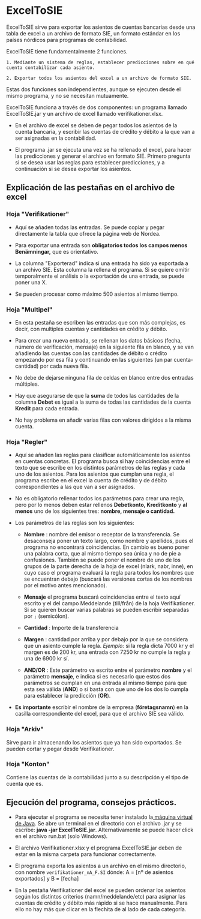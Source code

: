 

# ExcelToSIE

ExcelToSIE sirve para exportar los asientos de cuentas bancarias desde una tabla de excel a un archivo de formato SIE, un formato estándar en los países nórdicos para programas de contabilidad. 

ExcelToSIE tiene fundamentalmente 2 funciones.

    1. Mediante un sistema de reglas, establecer predicciones sobre en qué cuenta contabilizar cada asiento.

    2. Exportar todos los asientos del excel a un archivo de formato SIE.

Estas dos funciones son independientes, aunque se ejecuten desde el mismo programa, y no se necesitan mutuamente.

ExcelToSIE funciona a través de dos componentes: un programa llamado ExcelToSIE.jar y un archivo de excel llamado verifikationer.xlsx.

* En el archivo de excel se deben de pegar todos los asientos de la cuenta bancaria, y escribir las cuentas de crédito y débito a la que van a ser asignadas en la contabilidad.

* El programa .jar se ejecuta una vez se ha rellenado el excel, para hacer las predicciones y generar el archivo en formato SIE. Primero pregunta si se desea usar las reglas para establecer predicciones, y a continuación si se desea exportar los asientos.

## Explicación de las pestañas en el archivo de excel

### Hoja "Verifikationer"

* Aquí se añaden todas las entradas. Se puede copiar y pegar directamente la tabla que ofrece la página web de Nordea.

* Para exportar una entrada son **obligatorios todos los campos menos Benämningar,** que es orientativo. 

* La columna "Exporterad" indica si una entrada ha sido ya exportada a un archivo SIE. Esta columna la rellena el programa. Si se quiere omitir temporalmente el análisis o la exportación de una entrada, se puede poner una X.

* Se pueden procesar como máximo 500 asientos al mismo tiempo.

### Hoja "Multipel"

* En esta pestaña se escriben las entradas que son más complejas, es decir, con multiples cuentas y cantidades en crédito y débito.

* Para crear una nueva entrada, se rellenan los datos básicos (fecha, número de verificación, mensaje) en la siguiente fila en blanco, y se van añadiendo las cuentas con las cantidades de débito o crédito empezando por esa fila y continuando en las siguientes (un par cuenta-cantidad) por cada nueva fila.

* No debe de dejarse ninguna fila de celdas en blanco entre dos entradas múltiples.

* Hay que asegurarse de que la **suma** de todos las cantidades de la columna **Debet** es igual a la suma de todas las cantidades de la cuenta **Kredit** para cada entrada.

* No hay problema en añadir varias filas con valores dirigidos a la misma cuenta. 

### Hoja "Regler"

* Aquí se añaden las reglas para clasificar automáticamente los asientos en cuentas concretas. El programa busca si hay coincidencias entre el texto que se escribe en los distintos parámetros de las reglas y cada uno de los asientos. Para los asientos que cumplan una regla, el programa escribe en el excel la cuenta de crédito y de débito correspondientes a las que van a ser asignados.

* No es obligatorio rellenar todos los parámetros para crear una regla, pero por lo menos deben estar rellenos **Debetkonto, Kreditkonto** y **al menos** uno de los siguientes tres: **nombre, mensaje o cantidad.**

* Los parámetros de las reglas son los siguientes:

    * **Nombre** : nombre del emisor o receptor de la transferencia. Se desaconseja poner un texto largo, como nombre y apellidos, pues el programa no encontrará coincidencias. En cambio es bueno poner una palabra corta, que al mismo tiempo sea única y no de pie a confusiones. También se puede poner el nombre de uno de los grupos de la parte derecha de la hoja de excel (nlark, nabr, inne), en cuyo caso el programa evaluará la regla para todos los nombres que se encuentran debajo (buscará las versiones cortas de los nombres por el motivo antes mencionado).

    * **Mensaje** el programa buscará coincidencias entre el texto aquí escrito y el del campo Meddelande (till/från) de la hoja Verifikationer. Si se quieren buscar varias palabras se pueden escribir separadas por `;` (semicólon).

    * **Cantidad** : Importe de la transferencia

    * **Margen** : cantidad por arriba y por debajo por la que se considera que un asiento cumple la regla. *Ejemplo:* si la regla dicta 7000 kr y el margen es de 200 kr, una entrada con 7250 kr no cumple la regla y una de 6900 kr sí.

    * **AND/OR** : Este parámetro va escrito entre el parámetro **nombre** y el parámetro **mensaje**, e indica si es necesario que estos dos parámetros se cumplan en una entrada al mismo tiempo para que esta sea válida (**AND**) o si basta con que uno de los dos lo cumpla para establecer la predicción (**OR**).

* **Es importante** escribir el nombre de la empresa (**företagsnamn**) en la casilla correspondiente del excel, para que el archivo SIE sea válido.

### Hoja "Arkiv"

Sirve para ir almacenando los asientos que ya han sido exportados. Se pueden cortar y pegar desde Verifikationer.

### Hoja "Konton"

Contiene las cuentas de la contabilidad junto a su descripción y el tipo de cuenta que es.

## Ejecución del programa, consejos prácticos.

* Para ejecutar el programa se necesita tener instalado la[ máquina virtual de Java](https://www.java.com/es/download/). Se abre un terminal en el directorio con el  archivo .jar y se escribe:  **java -jar ExcelToSIE.jar**. Alternativamente se puede hacer click en el archivo run.bat (solo Windows).

* El archivo Verifikationer.xlsx y el programa ExcelToSIE.jar deben de estar en la misma carpeta para funcionar correctamente.

* El programa exporta los asientos a un archivo en el mismo directorio, con nombre `verifikationer_nA_F.SI` dónde: A = [nº de asientos exportados] y B = [fecha]

* En la pestaña Verifikationer del excel se pueden ordenar los asientos según los distintos criterios (namn/meddelande/etc) para asignar las cuentas de crédito y débito más rápido si se hace manualmente. Para ello no hay más que clicar en la flechita de al lado de cada categoría.

